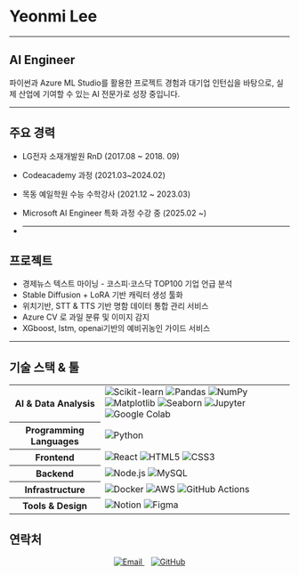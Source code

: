 # Yeonmi Lee
<hr>

## AI Engineer

파이썬과 Azure ML Studio를 활용한 프로젝트 경험과 대기업 인턴십을 바탕으로, 실제 산업에 기여할 수 있는 AI 전문가로 성장 중입니다.



<hr>

## 주요 경력 
- LG전자 소재개발원 RnD (2017.08 ~ 2018. 09)
- Codeacademy 과정 (2021.03~2024.02)
- 목동 예일학원 수능 수학강사 (2021.12 ~ 2023.03)
- Microsoft AI Engineer 특화 과정 수강 중 (2025.02 ~)

- <hr>

## 프로젝트
- 경제뉴스 텍스트 마이닝 - 코스피·코스닥 TOP100 기업 언급 분석
- Stable Diffusion + LoRA 기반 캐릭터 생성 툴화
- 위치기반, STT & TTS 기반 명함 데이터 통합 관리 서비스
- Azure CV 로 과일 분류 및 이미지 감지
- XGboost, lstm, openai기반의 예비귀농인 가이드 서비스
<hr>

## 기술 스택 & 툴

<table>
    <tr>
    <th>AI & Data Analysis</th>
    <td>
      <img src="https://img.shields.io/badge/scikit--learn-F7931E?style=flat&logo=scikit-learn&logoColor=white" alt="Scikit-learn" />
      <img src="https://img.shields.io/badge/Pandas-150458?style=flat&logo=pandas&logoColor=white" alt="Pandas" />
      <img src="https://img.shields.io/badge/NumPy-013243?style=flat&logo=numpy&logoColor=white" alt="NumPy" />
      <img src="https://img.shields.io/badge/Matplotlib-11557C?style=flat&logo=matplotlib&logoColor=white" alt="Matplotlib" />
      <img src="https://img.shields.io/badge/Seaborn-2E5EAA?style=flat&logo=seaborn&logoColor=white" alt="Seaborn" />
      <img src="https://img.shields.io/badge/Jupyter-F37626?style=flat&logo=jupyter&logoColor=white" alt="Jupyter" />
      <img src="https://img.shields.io/badge/Google%20Colab-F9AB00?style=flat&logo=googlecolab&logoColor=white" alt="Google Colab" />
    </td>
  </tr>
  <tr>
    <th>Programming Languages</th>
    <td>
      <img src="https://img.shields.io/badge/Python-3776AB?style=flat&logo=python&logoColor=white" alt="Python" />
    </td>
  </tr>
  <tr>
    <th>Frontend</th>
    <td>
      <img src="https://img.shields.io/badge/React-61dafb?style=flat&logo=react&logoColor=black" alt="React" />
      <img src="https://img.shields.io/badge/HTML5-E34F26?style=flat&logo=html5&logoColor=white" alt="HTML5" />
      <img src="https://img.shields.io/badge/CSS3-1572B6?style=flat&logo=css3&logoColor=white" alt="CSS3" />
    </td>
  </tr>
  <tr>
    <th>Backend</th>
    <td>
      <img src="https://img.shields.io/badge/Node.js-339933?style=flat&logo=node.js&logoColor=white" alt="Node.js" />
      <img src="https://img.shields.io/badge/MySQL-4479A1?style=flat&logo=mysql&logoColor=white" alt="MySQL" />
    </td>
  </tr>
  <tr>
    <th>Infrastructure</th>
    <td>
      <img src="https://img.shields.io/badge/Docker-2496ED?style=flat&logo=docker&logoColor=white" alt="Docker" />
      <img src="https://img.shields.io/badge/AWS-232F3E?style=flat&logo=amazonaws&logoColor=white" alt="AWS" />
      <img src="https://img.shields.io/badge/GitHub%20Actions-2088FF?style=flat&logo=github-actions&logoColor=white" alt="GitHub Actions" />
    </td>
  </tr>
  <tr>
    <th>Tools & Design</th>
    <td>
      <img src="https://img.shields.io/badge/Notion-000000?style=flat&logo=notion&logoColor=white" alt="Notion" />
      <img src="https://img.shields.io/badge/Figma-F24E1E?style=flat&logo=figma&logoColor=white" alt="Figma" />
    </td>
  </tr>

</table>




## 연락처

<p align="center">
  <a href="mailto:yunsul@example.com" title="Email">
    <img src="https://img.icons8.com/ios-filled/30/000000/email-open.png" alt="Email"/>
  </a>
  &nbsp;&nbsp;
  <a href="https://github.com/윤슬계정" title="GitHub">
    <img src="https://img.icons8.com/ios-glyphs/30/000000/github.png" alt="GitHub"/>
  </a>
</p>
